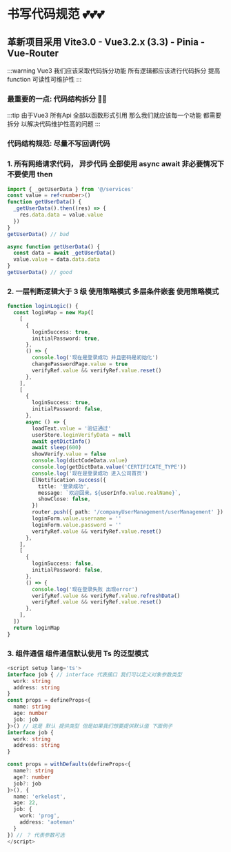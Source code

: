 # 书写代码规范 💕💕💕

## 革新项目采用 Vite3.0 - Vue3.2.x (3.3) - Pinia - Vue-Router

:::warning
Vue3 我们应该采取代码拆分功能 所有逻辑都应该进行代码拆分 提高 function 可读性可维护性
:::

### 最重要的一点: 代码结构拆分 🍔🍔

:::tip 
由于Vue3 所有Api 全部以函数形式引用 那么我们就应该每一个功能 都需要拆分 以解决代码维护性高的问题
:::
### 代码结构规范: 尽量不写回调代码

### 1. 所有网络请求代码， 异步代码 全部使用 async await 非必要情况下不要使用 then

```ts
import { _getUserData } from '@/services'
const value = ref<number>()
function getUserData() {
  _getUserData().then((res) => {
    res.data.data = value.value
  })
}
getUserData() // bad

async function getUserData() {
  const data = await _getUserData()
  value.value = data.data.data
}
getUserData() // good
```

### 2. 一层判断逻辑大于 3 级 使用策略模式 多层条件嵌套 使用策略模式

```ts
function loginLogic() {
  const loginMap = new Map([
    [
      {
        loginSuccess: true,
        initialPassword: true,
      },
      () => {
        console.log('现在是登录成功 并且密码是初始化')
        changePasswordPage.value = true
        verifyRef.value && verifyRef.value.reset()
      },
    ],
    [
      {
        loginSuccess: true,
        initialPassword: false,
      },
      async () => {
        loadText.value = '验证通过'
        userStore.loginVerifyData = null
        await getDictInfo()
        await sleep(600)
        showVerify.value = false
        console.log(dictCodeData.value)
        console.log(getDictData.value('CERTIFICATE_TYPE'))
        console.log('现在是登录成功 进入公司首页')
        ElNotification.success({
          title: '登录成功',
          message: `欢迎回来，${userInfo.value.realName}`,
          showClose: false,
        })
        router.push({ path: '/companyUserManagement/userManagement' })
        loginForm.value.username = ''
        loginForm.value.password = ''
        verifyRef.value && verifyRef.value.reset()
      },
    ],
    [
      {
        loginSuccess: false,
        initialPassword: false,
      },
      () => {
        console.log('现在登录失败 出现error')
        verifyRef.value && verifyRef.value.refreshData()
        verifyRef.value && verifyRef.value.reset()
      },
    ],
  ])
  return loginMap
}
```

### 3. 组件通信 组件通信默认使用 Ts 的泛型模式

```ts
<script setup lang='ts'>
interface job { // interface 代表接口 我们可以定义对象参数类型
  work: string
  address: string
}
const props = defineProps<{
  name: string
  age: number
  job: job
}>() // 这是 默认 提供类型 但是如果我们想要提供默认值 下面例子
interface job { 
  work: string
  address: string
}

const props = withDefaults(defineProps<{
  name?: string
  age?: number
  job?: job
}>(), {
  name: 'erkelost',
  age: 22,
  job: {
    work: 'prog',
    address: 'aoteman'
  }
}) // ？ 代表参数可选
</script>
```
